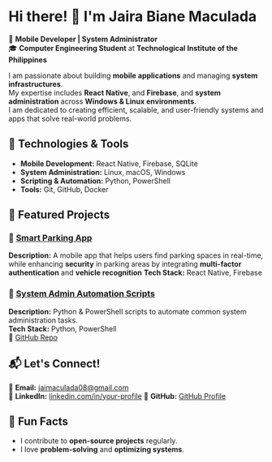 # Hi there! 👋 I'm Jaira Biane Maculada  
🚀 **Mobile Developer | System Administrator**  
🎓 **Computer Engineering Student** at **Technological Institute of the Philippines**  

I am passionate about building **mobile applications** and managing **system infrastructures**.  
My expertise includes **React Native**, and **Firebase**, and **system administration** across **Windows & Linux environments**.  
I am dedicated to creating efficient, scalable, and user-friendly systems and apps that solve real-world problems.  

## 🚀 Technologies & Tools  
- **Mobile Development:** React Native, Firebase, SQLite  
- **System Administration:** Linux, macOS, Windows  
- **Scripting & Automation:** Python, PowerShell  
- **Tools:** Git, GitHub, Docker 


## 📝 Featured Projects  
### 🚗 [Smart Parking App]([https://www.figma.com/proto/r4hVdAH12OA1ccUytrbizk/FINAL-EMTECH_Team-59?node-id=0-1&t=RPl5z2cZguAg3yrb-1])  
**Description:** A mobile app that helps users find parking spaces in real-time, while enhancing **security** in parking areas by integrating **multi-factor authentication** and **vehicle recognition** 
**Tech Stack:** React Native, Firebase  

### 🔐 [System Admin Automation Scripts](https://github.com/jaebieeee?tab=overview&from=2023-12-01&to=2023-12-31)  
**Description:** Python & PowerShell scripts to automate common system administration tasks.  
**Tech Stack:** Python, PowerShell  
🔗 [GitHub Repo]([https://github.com/JairaBianeMaculada/sysadmin-scripts](https://github.com/jaebieeee?tab=overview&from=2023-12-01&to=2023-12-31))  

## 📬 Let's Connect!  
📧 **Email:** [jaimaculada08@gmail.com](mailto:jaimaculada08@gmail.com)  
🔗 **LinkedIn:** [linkedin.com/in/your-profile]([https://www.linkedin.com/in/your-profile](https://www.linkedin.com/in/jaira-biane-marie-maculada-436222312/?trk=opento_sprofile_details))  
💼 **GitHub:** [GitHub Profile]([https://github.com/JairaBianeMaculada](https://github.com/jaebieeee))

## 🌱 Fun Facts  
- I contribute to **open-source projects** regularly.  
- I love **problem-solving** and **optimizing systems**.
